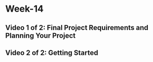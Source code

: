 # Week-14

## Video 1 of 2: Final Project Requirements and Planning Your Project

## Video 2 of 2: Getting Started

